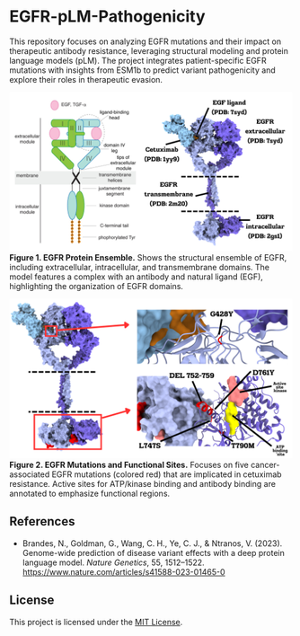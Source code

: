 # EGFR-pLM-Pathogenicity

This repository focuses on analyzing EGFR mutations and their impact on therapeutic antibody resistance, leveraging structural modeling and protein language models (pLM). The project integrates patient-specific EGFR mutations with insights from ESM1b to predict variant pathogenicity and explore their roles in therapeutic evasion. 

![EGFR Ensemble](figures/egfr_ensemble.png)  
**Figure 1. EGFR Protein Ensemble.** Shows the structural ensemble of EGFR, including extracellular, intracellular, and transmembrane domains. The model features a complex with an antibody and natural ligand (EGF), highlighting the organization of EGFR domains.

![EGFR Mutations](figures/egfr_mutations.png)  
**Figure 2. EGFR Mutations and Functional Sites.** Focuses on five cancer-associated EGFR mutations (colored red) that are implicated in cetuximab resistance. Active sites for ATP/kinase binding and antibody binding are annotated to emphasize functional regions.


## References

- Brandes, N., Goldman, G., Wang, C. H., Ye, C. J., & Ntranos, V. (2023). Genome-wide prediction of disease variant effects with a deep protein language model. *Nature Genetics*, 55, 1512–1522. https://www.nature.com/articles/s41588-023-01465-0

## License
This project is licensed under the [MIT License](LICENSE).
